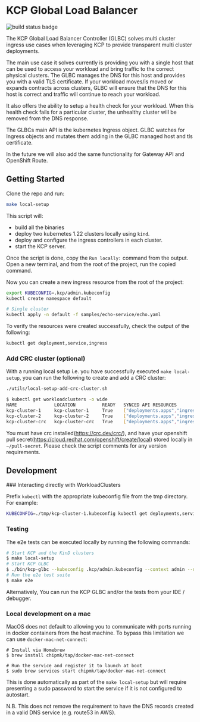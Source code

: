 # KCP Global Load Balancer

![build status badge](https://github.com/kuadrant/kcp-glbc/actions/workflows/ci.yaml/badge.svg)

The KCP Global Load Balancer Controller (GLBC) solves multi cluster ingress use cases when leveraging KCP to provide transparent multi cluster deployments. 

The main use case it solves currently is providing you with a single host that can be used to access your workload and bring traffic to the correct physical clusters. The GLBC manages the DNS for this host and provides you with a valid TLS certificate. If your workload moves/is moved or expands contracts across clusters, GLBC will ensure that the DNS for this host is correct and traffic will continue to reach your workload.

It also offers the ability to setup a health check for your workload. When this health check fails for a particular cluster, the unhealthy cluster will be removed from the DNS response.

The GLBCs main API is the kubernetes Ingress object. GLBC watches for Ingress objects and mutates them adding in the GLBC managed host and tls certificate. 

In the future we will also add the same functionality for Gateway API and OpenShift Route. 

## Getting Started

Clone the repo and run:

```bash
make local-setup
```

This script will:

- build all the binaries
- deploy two kubernetes 1.22 clusters locally using `kind`.
- deploy and configure the ingress controllers in each cluster.
- start the KCP server.

Once the script is done, copy the `Run locally:` command from the output.
Open a new terminal, and from the root of the project, run the copied command.

Now you can create a new ingress resource from the root of the project:

```bash 
export KUBECONFIG=.kcp/admin.kubeconfig
kubectl create namespace default

# Single cluster
kubectl apply -n default -f samples/echo-service/echo.yaml
```

To verify the resources were created successfully, check the output of the following:

```bash
kubectl get deployment,service,ingress
```

### Add CRC cluster (optional)

With a running local setup i.e. you have successfully executed `make local-setup`, you can run the following to create and add a CRC cluster:

```bash
./utils/local-setup-add-crc-cluster.sh
```

```bash
$ kubectl get workloadclusters -o wide
NAME              LOCATION          READY   SYNCED API RESOURCES
kcp-cluster-1     kcp-cluster-1     True    ["deployments.apps","ingresses.networking.k8s.io","secrets","services"]
kcp-cluster-2     kcp-cluster-2     True    ["deployments.apps","ingresses.networking.k8s.io","secrets","services"]
kcp-cluster-crc   kcp-cluster-crc   True    ["deployments.apps","ingresses.networking.k8s.io","secrets","services"]
```

You must have crc installed(https://crc.dev/crc/), and have your openshift pull secret(https://cloud.redhat.com/openshift/create/local) stored locally in `~/pull-secret`. 
Please check the script comments for any version requirements.

## Development

### Interacting directly with WorkloadClusters

Prefix `kubectl` with the appropriate kubeconfig file from the tmp directory.
For example:

```bash
KUBECONFIG=./tmp/kcp-cluster-1.kubeconfig kubectl get deployments,services,ingress --all-namespaces
```

### Testing

The e2e tests can be executed locally by running the following commands:

```bash
# Start KCP and the KinD clusters
$ make local-setup
# Start KCP GLBC
$ ./bin/kcp-glbc --kubeconfig .kcp/admin.kubeconfig --context admin --dns-provider fake --glbc-kubeconfig tmp/kcp-cluster-glbc-control.kubeconfig
# Run the e2e test suite
$ make e2e
```

Alternatively, You can run the KCP GLBC and/or the tests from your IDE / debugger.

### Local development on a mac
MacOS does not default to allowing you to communicate with ports running in docker containers from the host machine. To bypass this limitation we can use `docker-mac-net-connect`:
```
# Install via Homebrew
$ brew install chipmk/tap/docker-mac-net-connect

# Run the service and register it to launch at boot
$ sudo brew services start chipmk/tap/docker-mac-net-connect
```

This is done automatically as part of the `make local-setup` but will require presenting a sudo password to start the service if it is not configured to autostart.

N.B. This does not remove the requirement to have the DNS records created in a valid DNS service (e.g. route53 in AWS).

                                                                                                                                                     
```
